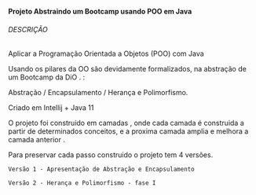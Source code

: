 **Projeto Abstraindo um Bootcamp usando POO em Java** 

###### DESCRIÇÃO

Aplicar  a Programação Orientada a Objetos (POO) com Java 

Usando  os pilares da OO são devidamente formalizados, na abstração de um Bootcamp da DiO . : 

Abstração / Encapsulamento / Herança e Polimorfismo. 

Criado em Intellij + Java 11 



O projeto foi construido em camadas , onde cada camada é construida a partir de determinados conceitos, e a proxima camada amplia e melhora a camada anterior .

Para preservar cada passo construido o projeto tem 4 versões. 

`Versão 1 - Apresentação de Abstração e Encapsulamento`  

`Versão 2 - Herança e Polimorfismo - fase I` 



